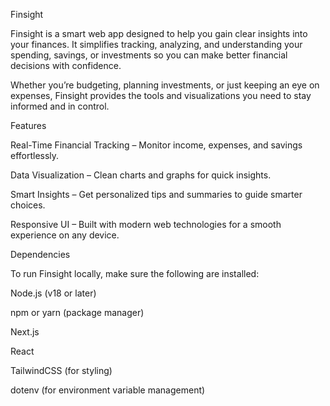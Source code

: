 Finsight

Finsight is a smart web app designed to help you gain clear insights into your finances.
It simplifies tracking, analyzing, and understanding your spending, savings, or investments so you can make better financial decisions with confidence.

Whether you’re budgeting, planning investments, or just keeping an eye on expenses, Finsight provides the tools and visualizations you need to stay informed and in control.

Features

Real-Time Financial Tracking – Monitor income, expenses, and savings effortlessly.

Data Visualization – Clean charts and graphs for quick insights.

Smart Insights – Get personalized tips and summaries to guide smarter choices.

Responsive UI – Built with modern web technologies for a smooth experience on any device.

Dependencies

To run Finsight locally, make sure the following are installed:

Node.js
 (v18 or later)

npm
 or yarn
 (package manager)

Next.js

React

TailwindCSS
 (for styling)

dotenv
 (for environment variable management)

